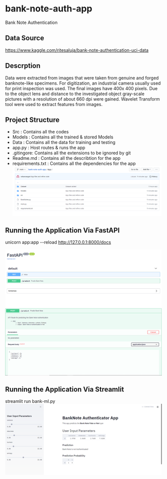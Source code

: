 # bank-note-auth-app

Bank Note Authentication

## Data Source

https://www.kaggle.com/ritesaluja/bank-note-authentication-uci-data

## Descrption

Data were extracted from images that were taken from genuine and forged banknote-like specimens. For digitization, an industrial camera usually used for print inspection was used. The final images have 400x 400 pixels. Due to the object lens and distance to the investigated object gray-scale pictures with a resolution of about 660 dpi were gained. Wavelet Transform tool were used to extract features from images.

## Project Structure

- Src : Contains all the codes
- Models : Contains all the trained & stored Models
- Data : Contains all the data for training and testing
- app.py : Host routes & runs the app
- .gitingore: Contains all the extensions to be ignored by git
- Readme.md : Contains all the describtion for the app
- requirements.txt : Contains all the dependencies for the app
  ![alt text](Screenshots/Project-Structure.PNG "App Structure")

## Running the Application Via FastAPI

unicorn app:app --reload
http://127.0.0.1:8000/docs

![alt text](Screenshots/Docs-Apis.PNG "docs")
![alt text](Screenshots/predict-route.PNG "Features")

## Running the Application Via Streamlit

streamlit run bank-ml.py
![alt text](Screenshots/streamlit-app.PNG "Streamlit")

